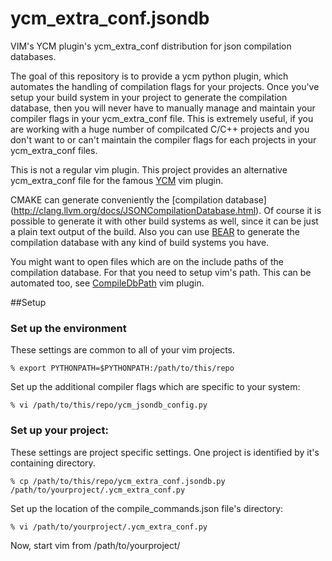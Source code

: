 # ycm_extra_conf.jsondb
VIM's YCM plugin's ycm_extra_conf distribution for json compilation databases.

The goal of this repository is to provide a ycm python plugin, which automates the handling of compilation flags for your projects.
Once you've setup your build system in your project to generate the compilation database, then you will never have to manually manage and maintain your compiler flags in your ycm_extra_conf file.
This is extremely useful, if you are working with a huge number of compilcated C/C++ projects and you don't want to or can't maintain the compiler flags for each projects in your ycm_extra_conf files.

This is not a regular vim plugin. This project provides an alternative ycm_extra_conf file for the famous [YCM](https://github.com/Valloric/YouCompleteMe) vim plugin.

CMAKE can generate conveniently the [compilation database] (http://clang.llvm.org/docs/JSONCompilationDatabase.html).
Of course it is possible to generate it with other build systems as well, since it can be just a plain text output of the build.
Also you can use [BEAR](https://github.com/rizsotto/Bear) to generate the compilation database with any kind of build systems you have.

You might want to open files which are on the include paths of the compilation database. For that you need to setup vim's path. This can be automated too, see [CompileDbPath](https://github.com/martong/vim-compiledb-path) vim plugin.

##Setup
### Set up the environment
These settings are common to all of your vim projects.
```
% export PYTHONPATH=$PYTHONPATH:/path/to/this/repo
```
Set up the additional compiler flags which are specific to your system:
```
% vi /path/to/this/repo/ycm_jsondb_config.py
```
### Set up your project:
These settings are project specific settings. One project is identified by it's containing directory.
```
% cp /path/to/this/repo/ycm_extra_conf.jsondb.py /path/to/yourproject/.ycm_extra_conf.py
```
Set up the location of the compile_commands.json file's directory:
```
% vi /path/to/yourproject/.ycm_extra_conf.py
```
Now, start vim from /path/to/yourproject/
